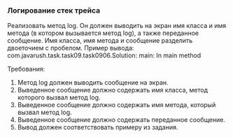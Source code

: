 
### Логирование стек трейса

Реализовать метод log.
Он должен выводить на экран имя класса и имя метода (в котором вызывается метод log), а также переданное сообщение.
Имя класса, имя метода и сообщение разделить двоеточием с пробелом.
Пример вывода:
com.javarush.task.task09.task0906.Solution: main: In main method


Требования:
1.	Метод log должен выводить сообщение на экран.
2.	Выведенное сообщение должно содержать имя класса, метод которого вызвал метод log.
3.	Выведенное сообщение должно содержать имя метода, который вызвал метод log.
4.	Выведенное сообщение должно содержать переданное сообщение.
5.	Вывод должен соответствовать примеру из задания.


